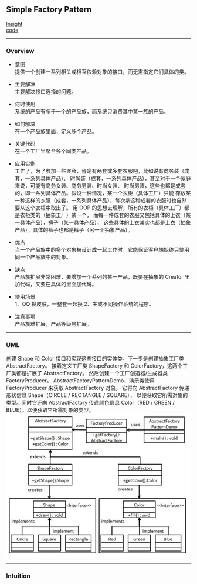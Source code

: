 ## Simple Factory Pattern
[Insight](https://www.runoob.com/design-pattern/abstract-factory-pattern.html)  
[code](https://github.com/wan-h/BrainpowerCode/blob/master/DesignPatterns/AbstractFactoryPattern.py)

---
### Overview  
* 意图  
提供一个创建一系列相关或相互依赖对象的接口，而无需指定它们具体的类。

* 主要解决  
主要解决接口选择的问题。

* 何时使用  
系统的产品有多于一个的产品族，而系统只消费其中某一族的产品。

* 如何解决  
在一个产品族里面，定义多个产品。

* 关键代码  
在一个工厂里聚合多个同类产品。

* 应用实例  
工作了，为了参加一些聚会，肯定有两套或多套衣服吧，比如说有商务装（成套，一系列具体产品）、
时尚装（成套，一系列具体产品），甚至对于一个家庭来说，可能有商务女装、商务男装、时尚女装、
时尚男装，这些也都是成套的，即一系列具体产品。假设一种情况，某一个衣柜（具体工厂）只能
存放某一种这样的衣服（成套，一系列具体产品），每次拿这种成套的衣服时也自然要从这个衣柜中取出了。
用 OOP 的思想去理解，所有的衣柜（具体工厂）都是衣柜类的（抽象工厂）某一个，
而每一件成套的衣服又包括具体的上衣（某一具体产品），裤子（某一具体产品），
这些具体的上衣其实也都是上衣（抽象产品），具体的裤子也都是裤子（另一个抽象产品）。

* 优点  
当一个产品族中的多个对象被设计成一起工作时，它能保证客户端始终只使用同一个产品族中的对象。

* 缺点  
产品族扩展非常困难，要增加一个系列的某一产品，既要在抽象的 Creator 里加代码，又要在具体的里面加代码。

* 使用场景  
1、QQ 换皮肤，一整套一起换 
2、生成不同操作系统的程序。

* 注意事项  
产品族难扩展，产品等级易扩展。

---
### UML  
创建 Shape 和 Color 接口和实现这些接口的实体类。下一步是创建抽象工厂类 AbstractFactory。
接着定义工厂类 ShapeFactory 和 ColorFactory，这两个工厂类都是扩展了 AbstractFactory。
然后创建一个工厂创造器/生成器类 FactoryProducer。
AbstractFactoryPatternDemo，演示类使用 FactoryProducer 来获取 AbstractFactory 对象。
它将向 AbstractFactory 传递形状信息 Shape（CIRCLE / RECTANGLE / SQUARE），
以便获取它所需对象的类型。同时它还向 AbstractFactory 传递颜色信息 
Color（RED / GREEN / BLUE），以便获取它所需对象的类型。  
![](src/UML_0.PNG)  

---
### Intuition  
